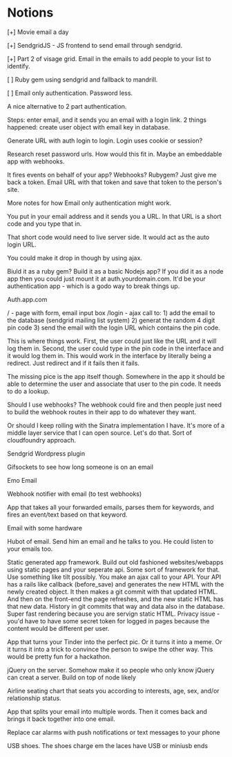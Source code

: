 # Notions

[+] Movie email a day

[+] SendgridJS - JS frontend to send email through sendgrid. 

[+] Part 2 of visage grid. Email in the emails to add people to your list to identify.

[ ] Ruby gem using sendgrid and fallback to mandrill.

[ ] Email only authentication. Password less. 

A nice alternative to 2 part authentication. 

Steps: enter email, and it sends you an email with a login link. 2 things happened: create user object with email key in database. 

Generate URL with auth login to login. Login uses cookie or session?

Research reset password urls. How would this fit in. Maybe an embeddable app with webhooks. 

It fires events on behalf of your app? Webhooks? Rubygem? Just give me back a token. Email URL with that token and save that token to the person's site.

More notes for how Email only authentication might work.

You put in your email address and it sends you a URL. In that URL is a short code and you type that in.

That short code would need to live server side. It would act as the auto login URL.

You could make it drop in though by using ajax.

Biuld it as a ruby gem? Build it as a basic Nodejs app? If you did it as a node app then you could just mount it at auth.yourdomain.com. It'd be your authentication app - which is a godo way to break things up.

Auth.app.com

/ - page with form, email input box
/login - ajax call to: 1) add the email to the database (sendgrid mailing list system) 2) generat the random 4 digit pin code 3) send the email with the login URL which contains the pin code.

This is where things work. First, the user could just like the URL and it will log them in. Second, the user could type in the pin code in the interface and it would log them in. This would work in the interface by literally being a redirect. Just redirect and if it fails then it fails. 

The missing pice is the app itself though. Somewhere in the app it should be able to determine the user and associate that user to the pin code. It needs to do a lookup. 

Should I use webhooks? The webhook could fire and then people just need to build the webhook routes in their app to do whatever they want. 

Or should I keep rolling with the Sinatra implementation I have. It's more of a middle layer service that I can open source. Let's do that. Sort of cloudfoundry approach.



Sendgrid Wordpress plugin

Gifsockets to see how long someone is on an email

Emo Email

Webhook notifier with email (to test webhooks)

App that takes all your forwarded emails, parses them for keywords, and fires an event/text based on that keyword.

Email with some hardware

Hubot of email. Send him an email and he talks to you. He could listen to your emails too.

Static generated app framework. Build out old fashioned websites/webapps using static pages and your seperate api. Some sort of framework for that. Use something like tilt possibly. You make an ajax call to your API. Your API has a rails like callback (before_save) and generates the new HTML with the newly created object. It then makes a git commit with that updated HTML. And then on the front-end the page refreshes, and the new static HTML has that new data. History in git commits that way and data also in the database. Super fast rendering because you are servign static HTML. Privacy issue - you'd have to have some secret token for logged in pages because the content would be different per user.

App that turns your Tinder into the perfect pic. Or it turns it into a meme. Or it turns it into a trick to convince the person to swipe the other way. This would be pretty fun for a hackathon.

jQuery on the server. Somehow make it so people who only know jQuery can creat a server. Build on top of node likely

Airline seating chart that seats you according to interests, age, sex, and/or relationship status.

App that splits your email into multiple words. Then it comes back and brings it back together into one email.

Replace car alarms with push notifications or text messages to your phone

USB shoes. The shoes charge em the laces have USB or miniusb ends
